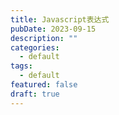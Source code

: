 ```yaml
---
title: Javascript表达式
pubDate: 2023-09-15
description: ""
categories:
  - default
tags:
  - default
featured: false
draft: true
---
```

